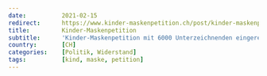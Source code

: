 ```yaml
---
date:          2021-02-15
redirect:      https://www.kinder-maskenpetition.ch/post/kinder-maskenpetition-mit-6000-unterzeichnenden-eingereicht
title:         Kinder-Maskenpetition
subtitle:      'Kinder-Maskenpetition mit 6000 Unterzeichnenden eingereicht'
country:       [CH]
categories:    [Politik, Widerstand]
tags:          [kind, maske, petition]
---
```

